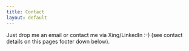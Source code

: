 ```yaml
---
title: Contact
layout: default
---
```


Just drop me an email or contact me via Xing/LinkedIn :-) (see contact details on this pages footer down below).
